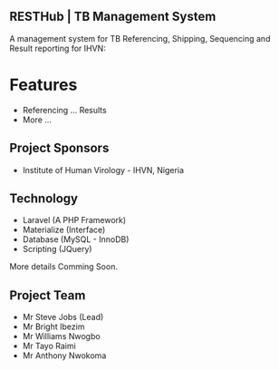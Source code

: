 ## RESTHub | TB Management System

A management system for TB Referencing, Shipping, Sequencing and Result reporting for IHVN:

# Features
- Referencing ... Results
- More ...

## Project Sponsors
- Institute of Human Virology - IHVN, Nigeria

## Technology
- Laravel (A PHP Framework)
- Materialize (Interface)
- Database (MySQL - InnoDB)
- Scripting (JQuery)

More details Comming Soon.

## Project Team
- Mr Steve Jobs (Lead)
- Mr Bright Ibezim
- Mr Williams Nwogbo
- Mr Tayo Raimi
- Mr Anthony Nwokoma
